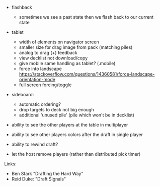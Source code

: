 
- flashback 

    - sometimes we see a past state then we flash back to our current state

- tablet

    - width of elements on navigator screen
    - smaller size for drag image from pack (matching piles)
    - analog to drag (+) feedback
    - view decklist not download/copy
    - give mobile same handling as tablet? (.mobile)
    - force into landscape 
       https://stackoverflow.com/questions/14360581/force-landscape-orientation-mode
    - full screen forcing/toggle

- sideboard:
    - automatic ordering?
    - drop targets to deck not big enough
    - additional 'unused pile' (pile which won't be in decklist) 

- ability to see the other players at the table in multiplayer
- ability to see other players colors after the draft in single player
- ability to rewind draft?
- let the host remove players (rather than distributed pick timer)

Links:

- Ben Stark "Drafting the Hard Way"
- Reid Duke: "Draft Signals"

